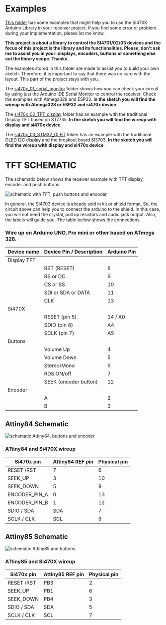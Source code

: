 # Examples


[This folder](https://github.com/pu2clr/SI470X/tree/master/examples) has some examples that might help you to use the Si470X Arduino Library in your receiver project. If you find some error or problem during your implementation, please let me know. 

__This project is about a library to control the SI4701/02/03 devices and the focus of this project is the library and its functionalities. Please, don't ask me to assist you in your: displays, encoders, buttons or something else out the library scope. Thanks.__


The examples stored in this folder are made to assist you to build your own sketch. Therefore, it is important to say that there was no care with the layout. This part of the project stays with you.


The [si470x_01_serial_monitor](https://github.com/pu2clr/SI470X/tree/master/examples/si470x_01_serial_monitor) folder shows how you can check your circuit by using just the Arduino IDE Serial Monitor to control the receiver. Check the examples with Atmega328 and ESP32. __In the sketch you will find the wireup with Atmega328 or ESP32 and si470x device__.  


The [si470x_02_TFT_display](https://github.com/pu2clr/SI470X/tree/master/examples/si470x_02_TFT_display) folder has an example with the traditional Display TFT based on ST7735. __In the sketch you will find the wireup with display and si470x device__.  


The [si470x_03_STM32_OLED](https://github.com/pu2clr/SI470X/tree/master/examples/si470x_03_STM32_OLED) folder has an example with the traditional OLED I2C display and the breakout board SI3703. __In the sketch you will find the wireup with display and si470x device__.  


# TFT SCHEMATIC 

The schematic below shows the receiver example with TFT display, encoder and push buttons. 


![schematic with TFT, push buttons and encoder](https://pu2clr.github.io/SI470X/extras/images/circuit_tft_encoder.png)


In general, the SI4703 device is already sold in kit or shield format. So, the circuit above can help you to connect the arduino to the shield. In this case, you will not need the crystal, pull up resistors and audio jack output. Also, the labels will guide you.  The table bellow shows the connections. 

### Wire up on Arduino UNO, Pro mini or other based on ATmega 328.


| Device name               | Device Pin / Description  |  Arduino Pin  |
| ----------------          | --------------------      | ------------  |
| Display TFT               |                           |               |
|                           | RST (RESET)               |      8        |
|                           | RS  or DC                 |      9        |
|                           | CS  or SS                 |     10        |
|                           | SDI or SDA or DATA        |     11        |
|                           | CLK                       |     13        |
|     Si470X                |                           |               |
|                           | RESET (pin 5)             |     14 / A0   |
|                           | SDIO (pin  8)             |     A4        |
|                           | SCLK (pin  7)             |     A5        |
|     Buttons               |                           |               |
|                           | Volume Up                 |      4        |
|                           | Volume Down               |      5        |
|                           | Stereo/Mono               |      6        |
|                           | RDS ON/off                |      7        |
|                           | SEEK (encoder button)     |     12        |   
|    Encoder                |                           |               |
|                           | A                         |       2       |
|                           | B                         |       3       |





## Attiny84 Schematic


![schematic Attiny84, buttons and encoder](https://pu2clr.github.io/SI470X/extras/images/circuit_attiny84.png)


### ATtiny84 and Si470X wireup  

| Si470x pin      | Attiny84 REF pin | Physical pin  | 
| ----------------| -----------------| ------------- | 
| RESET /RST      |     7            |     6         |
| SEEK_UP         |     3            |    10         | 
| SEEK_DOWN       |     5            |     8         |
| ENCODER_PIN_A   |     0            |    13         |
| ENCODER_PIN_B   |     1            |    12         |  
| SDIO / SDA      |     SDA          |     7         |
| SCLK / CLK      |     SCL          |     9         |



## Attiny85 Schematic



![schematic Attiny85 and buttons ](https://pu2clr.github.io/SI470X/extras/images/circuit_attiny85.png)



### ATtiny85 and Si470X wireup  

| Si470x pin  | Attiny85 REF pin | Physical pin | 
| ------------| -----------------| -------------| 
| RESET /RST  |     PB3          |     2        |
| SEEK_UP     |     PB1          |     6        | 
| SEEK_DOWN   |     PB4          |     3        |
| SDIO / SDA  |     SDA          |     5        |
| SCLK / CLK  |     SCL          |     7        |












